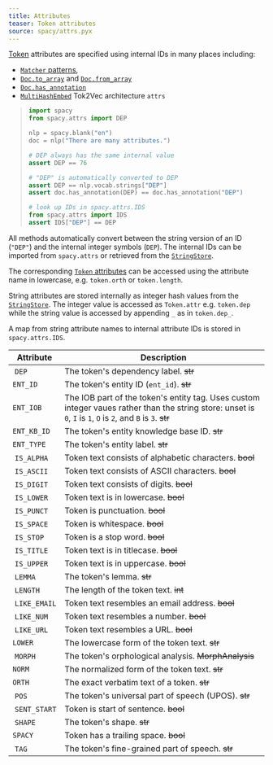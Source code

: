 ```yaml
---
title: Attributes
teaser: Token attributes
source: spacy/attrs.pyx
---
```


[Token](/api/token) attributes are specified using internal IDs in many places
including:

- [`Matcher` patterns](/api/matcher#patterns),
- [`Doc.to_array`](/api/doc#to_array) and
  [`Doc.from_array`](/api/doc#from_array)
- [`Doc.has_annotation`](/api/doc#has_annotation)
- [`MultiHashEmbed`](/api/architectures#MultiHashEmbed) Tok2Vec architecture
  `attrs`

> ```python
> import spacy
> from spacy.attrs import DEP
>
> nlp = spacy.blank("en")
> doc = nlp("There are many attributes.")
>
> # DEP always has the same internal value
> assert DEP == 76
>
> # "DEP" is automatically converted to DEP
> assert DEP == nlp.vocab.strings["DEP"]
> assert doc.has_annotation(DEP) == doc.has_annotation("DEP")
>
> # look up IDs in spacy.attrs.IDS
> from spacy.attrs import IDS
> assert IDS["DEP"] == DEP
> ```

All methods automatically convert between the string version of an ID (`"DEP"`)
and the internal integer symbols (`DEP`). The internal IDs can be imported from
`spacy.attrs` or retrieved from the [`StringStore`](/api/stringstore).

The corresponding [`Token` attributes](/api/token#attributes) can be accessed
using the attribute name in lowercase, e.g. `token.orth` or `token.length`.

String attributes are stored internally as integer hash values from the
[`StringStore`](/api/stringstore). The integer value is accessed as `Token.attr`
e.g. `token.dep` while the string value is accessed by appending `_` as in
`token.dep_`.

A map from string attribute names to internal attribute IDs is stored in
`spacy.attrs.IDS`.

| Attribute     |  Description                                                                                                                                                  |
| ------------- | ------------------------------------------------------------------------------------------------------------------------------------------------------------- |
|  `DEP`        | The token's dependency label. ~~str~~                                                                                                                         |
| `ENT_ID`      | The token's entity ID (`ent_id`). ~~str~~                                                                                                                     |
| `ENT_IOB`     | The IOB part of the token's entity tag. Uses custom integer vaues rather than the string store: unset is `0`, `I` is `1`, `O` is `2`, and `B` is `3`. ~~str~~ |
| `ENT_KB_ID`   | The token's entity knowledge base ID. ~~str~~                                                                                                                 |
| `ENT_TYPE`    | The token's entity label. ~~str~~                                                                                                                             |
|  `IS_ALPHA`   | Token text consists of alphabetic characters. ~~bool~~                                                                                                        |
|  `IS_ASCII`   | Token text consists of ASCII characters. ~~bool~~                                                                                                             |
|  `IS_DIGIT`   | Token text consists of digits. ~~bool~~                                                                                                                       |
|  `IS_LOWER`   | Token text is in lowercase. ~~bool~~                                                                                                                          |
|  `IS_PUNCT`   | Token is punctuation. ~~bool~~                                                                                                                                |
|  `IS_SPACE`   | Token is whitespace. ~~bool~~                                                                                                                                 |
|  `IS_STOP`    | Token is a stop word. ~~bool~~                                                                                                                                |
|  `IS_TITLE`   | Token text is in titlecase. ~~bool~~                                                                                                                          |
|  `IS_UPPER`   | Token text is in uppercase. ~~bool~~                                                                                                                          |
|  `LEMMA`      | The token's lemma. ~~str~~                                                                                                                                    |
|  `LENGTH`     | The length of the token text. ~~int~~                                                                                                                         |
|  `LIKE_EMAIL` | Token text resembles an email address. ~~bool~~                                                                                                               |
|  `LIKE_NUM`   | Token text resembles a number. ~~bool~~                                                                                                                       |
|  `LIKE_URL`   | Token text resembles a URL. ~~bool~~                                                                                                                          |
| `LOWER`       | The lowercase form of the token text. ~~str~~                                                                                                                 |
|  `MORPH`      | The token's orphological analysis. ~~MorphAnalysis~~                                                                                                          |
| `NORM`        | The normalized form of the token text. ~~str~~                                                                                                                |
| `ORTH`        | The exact verbatim text of a token. ~~str~~                                                                                                                   |
|  `POS`        | The token's universal part of speech (UPOS). ~~str~~                                                                                                          |
|  `SENT_START` | Token is start of sentence. ~~bool~~                                                                                                                          |
|  `SHAPE`      | The token's shape. ~~str~~                                                                                                                                    |
| `SPACY`       | Token has a trailing space. ~~bool~~                                                                                                                          |
|  `TAG`        | The token's fine-grained part of speech. ~~str~~                                                                                                              |
